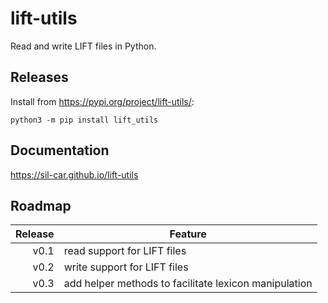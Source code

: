 # lift-utils
Read and write LIFT files in Python.

## Releases

Install from https://pypi.org/project/lift-utils/:
```shell
python3 -m pip install lift_utils
```

## Documentation

https://sil-car.github.io/lift-utils

## Roadmap

| Release | Feature |
| --: | --- |
| v0.1 | read support for LIFT files |
| v0.2 | write support for LIFT files |
| v0.3 | add helper methods to facilitate lexicon manipulation |
